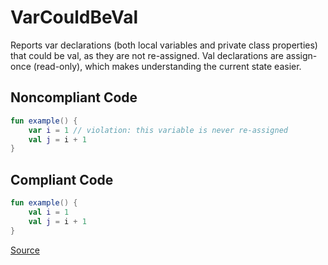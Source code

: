 # VarCouldBeVal

Reports var declarations (both local variables and private class properties) that could be val,
as they are not re-assigned. Val declarations are assign-once (read-only), which makes understanding
the current state easier.

## Noncompliant Code

```kotlin
fun example() {
    var i = 1 // violation: this variable is never re-assigned
    val j = i + 1
}
```
## Compliant Code

```kotlin
fun example() {
    val i = 1
    val j = i + 1
}
```

[Source](https://arturbosch.github.io/detekt/style.html#varcouldbeval)
